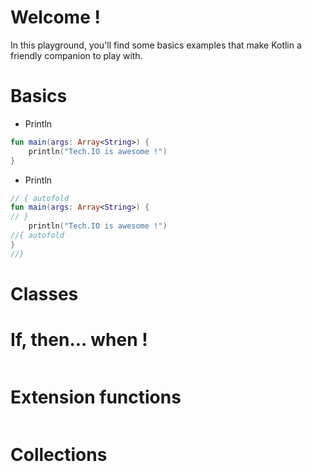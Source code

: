 # Welcome !

In this playground, you'll find some basics examples that make Kotlin a friendly companion to play with.

# Basics

- Println
```kotlin runnable
fun main(args: Array<String>) {
    println("Tech.IO is awesome !")
}
```

- Println
```kotlin runnable
// { autofold
fun main(args: Array<String>) {
// }
    println("Tech.IO is awesome !")
//{ autofold
}
//}
```

# Classes

# If, then... when !

```kotlin runnable
```

# Extension functions

```kotlin runnable
```

# Collections

```kotlin runnable
```
